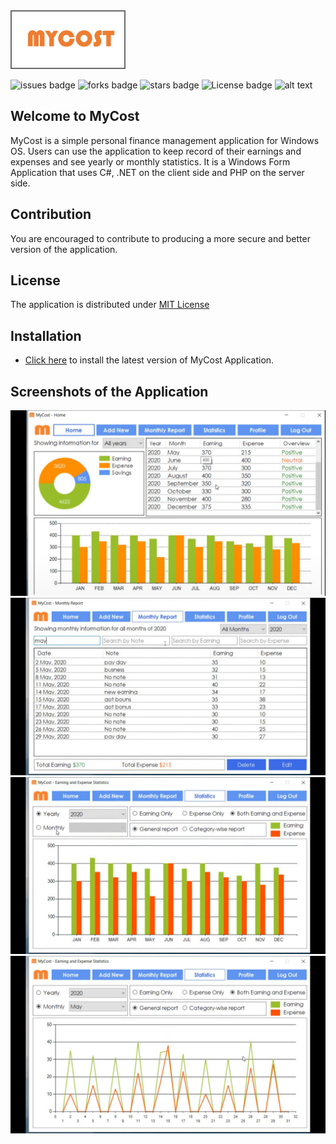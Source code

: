 <html>
<img src="MyCost/Resources/MyCostLogo.png" width=180 height=90 style="border: 2px solid dimgray"/>
</html>

![issues badge](https://img.shields.io/github/issues/rezaSaker/MyCost.svg)       ![forks badge](https://img.shields.io/github/forks/rezaSaker/MyCost.svg)  ![stars badge](https://img.shields.io/github/stars/rezaSaker/MyCost.svg)  ![License badge](https://img.shields.io/github/license/rezaSaker/mycost)   ![alt text](https://img.shields.io/badge/Version-1.1.1.5-green.svg)
## Welcome to MyCost
MyCost is a simple personal finance management application for Windows OS. Users can use the application to keep record of their earnings and expenses and see yearly or monthly statistics. It is a Windows Form Application that uses C#, .NET on the client side and PHP on the server side.

## Contribution
You are encouraged to contribute to producing a more secure and better version of the application.

## License
The application is distributed under [MIT License](https://github.com/rezaSaker/MyCost/blob/master/LICENSE)

## Installation

 - [Click here](https://visualstudio.microsoft.com/downloads/) to install the latest version of MyCost Application.

## Screenshots of the Application
![Screenshot of output 1](MyCost/Resources/Screenshot1.png)
![Screenshot of output 1](MyCost/Resources/Screenshot2.png)
![Screenshot of output 1](MyCost/Resources/Screenshot3.png)
![Screenshot of output 1](MyCost/Resources/Screenshot4.png)
